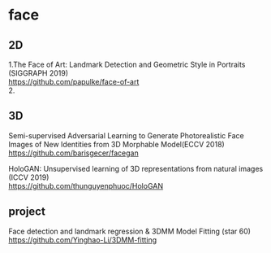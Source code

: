 # face



## 2D
1.The Face of Art: Landmark Detection and Geometric Style in Portraits (SIGGRAPH 2019)<br>
https://github.com/papulke/face-of-art<br>
2.

## 3D
Semi-supervised Adversarial Learning to Generate Photorealistic Face Images of New Identities from 3D Morphable Model(ECCV 2018)<br>
https://github.com/barisgecer/facegan<br>

HoloGAN: Unsupervised learning of 3D representations from natural images (ICCV 2019) <br>
https://github.com/thunguyenphuoc/HoloGAN<br>
## project 
Face detection and landmark regression & 3DMM Model Fitting (star 60)<br>
https://github.com/Yinghao-Li/3DMM-fitting<br>
